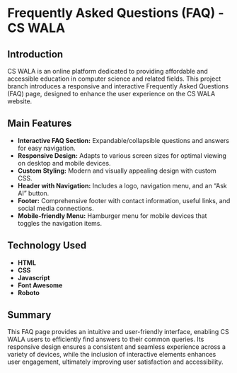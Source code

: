 # Frequently Asked Questions (FAQ) - CS WALA   

## Introduction

CS WALA is an online platform dedicated to providing affordable and accessible education in computer science and related fields. This project branch introduces a responsive and interactive Frequently Asked Questions (FAQ) page, designed to enhance the user experience on the CS WALA website.

## Main Features
* **Interactive FAQ Section:** Expandable/collapsible questions and answers for easy navigation.
* **Responsive Design:** Adapts to various screen sizes for optimal viewing on desktop and mobile devices.
* **Custom Styling:** Modern and visually appealing design with custom CSS.
* **Header with Navigation:** Includes a logo, navigation menu, and an “Ask AI” button.
* **Footer:** Comprehensive footer with contact information, useful links, and social media connections.
* **Mobile-friendly Menu:** Hamburger menu for mobile devices that toggles the navigation items.

## Technology Used
* **HTML**
* **CSS**
* **Javascript**
* **Font Awesome**
* **Roboto**

## Summary 

This FAQ page provides an intuitive and user-friendly interface, enabling CS WALA users to efficiently find answers to their common queries. Its responsive design ensures a consistent and seamless experience across a variety of devices, while the inclusion of interactive elements enhances user engagement, ultimately improving user satisfaction and accessibility.
